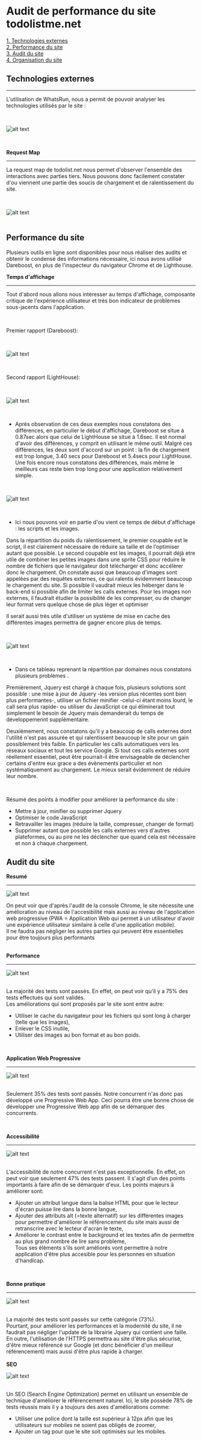 # **Audit de performance du site todolistme.net**

[1. Technologies externes](#technologies-externes)  
[2. Performance du site](#performance-du-site)  
[3. Audit du site](#audit-du-site)  
[4. Organisation du site](#organisation-du-site)  



## Technologies externes

****

L'utilisation de WhatsRun, nous a permit de pouvoir analyser les technologies utilisés par le site :  

<br>

![alt text](../img/Capture.PNG "Technologies utilisées sur todolistme.net")  

<br>

**Request Map**
***

La request map de todolist.net nous permet d'observer l'ensemble des interactions avec parties tiers.
Nous pouvons donc facilement constater d'ou viennent une partie des soucis de chargement et de ralentissement du site. 

<br>

![alt text](../img/requestmap.png "Request Map de totolistme")  
<br> 

## Performance du site

Plusieurs outils en ligne sont disponibles pour nous réaliser des audits et obtenir le condensé des informations nécessaire, ici nous avons utilisé Dareboost, en plus de l'inspecteur du navigateur Chrome et de Lighthouse.

**Temps d'affichage**
****

Tout d'abord nous allons nous intéresser au temps d'affichage, composante critique de l'expérience utilisateur et très bon indicateur de problèmes sous-jacents dans l'application.

<br>

Premier rapport (Dareboost):

<br>

![alt text](../img/concurrentspeed.PNG)  

<br>

Second rapport (LightHouse):

<br>

![alt text](../img/concurrentSpeed2.PNG)  

<br>

- Après observation de ces deux exemples nous constatons des différences, en particulier le début d'affichage, Dareboost se situe à 0.87sec alors que celui de LightHouse se situe à 1.6sec. Il est normal d'avoir des différences, y comprit en utilisant le même outil. Malgré ces différences, les deux sont d'accord sur un point : la fin de chargement est trop longue, 3.40 secs pour Dareboost et 5.4secs pour LightHouse. Une fois encore nous constatons des différences, mais même le meilleurs cas reste bien trop long pour une application relativement simple.

<br>

![alt text](../img/concurrentSpeed3.PNG)

<br>

- Ici nous pouvons voir en partie d'ou vient ce temps de début d'affichage : les scripts et les images.

Dans la répartition du poids du ralentissement, le premier coupable est le script, il est clairement nécessaire de réduire sa taille et de l'optimiser autant que possible. Le second coupable est les images, il pourrait déjà etre utile de combiner les petites images dans une sprite CSS pour réduire le nombre de fichiers que le navigateur doit télécharger et donc accélèrer donc le chargement. On constate aussi que beaucoup d'images sont appelées par des requêtes externes, ce qui ralentis évidemment beaucoup le chargement du site. Si possible il vaudrait mieux les héberger dans le back-end si possible afin de limiter les calls externes. Pour les images non externes, il faudrait étudier la possibilité de les compresser, ou de changer leur format vers quelque chose de plus léger et optimiser

Il serait aussi très utile d'utiliser un système de mise en cache des différentes images permettra de gagner encore plus de temps. 

<br>

![alt text](../img/concurrentSpeed4.PNG)

<br>

- Dans ce tableau reprenant la répartition par domaines nous constatons plusieurs problèmes .

Premièrement, Jquery est chargé à chaque fois, plusieurs solutions sont possible : une mise à jour de Jquery -les version plus récentes sont bien plus performantes-, utiliser un fichier minifier -celui-ci étant moins lourd, le call sera plus rapide- ou utiliser du JavaScript ce qui éliminerait tout simplement le besoin de Jquery mais demanderait du temps de développemennt supplémentaire.

Deuxièmement, nous constatons qu'il y a beaucoup de calls externes dont l'utilité n'est pas assurée et qui ralentissent beaucoup le site pour un gain possiblement très faible. En particulier les calls automatiques vers les réseaux sociaux et tout les service Google. Si tout ces calls externes sont réellement essentiel, peut être pourrait-il être envisageable de déclencher certains d'entre eux grace a des évènements particulier et non systématiquement au chargement. Le mieux serait évidemment de réduire leur nombre.

<br>

Résumé des points à modifier pour améliorer la performance du site :

- Mettre à jour, minifier ou supprimer Jquery
- Optimiser le code JavaScript 
- Retravailler les images (réduire la taille, compresser, changer de format)
- Supprimer autant que possible les calls externes vers d'autres plateformes, ou au pire ne les déclencher que quand cela est nécessaire et non à chaque chargement.


## Audit du site

**Resumé**
***
![alt text](../img/auditresume.png)
<br>

On peut voir que d'après l'audit de la console Chrome, le site nécessite une amélioration au niveau de l'accesibilité mais aussi
au niveau de l'application web progressive (PWA = Application Web qui permet à un utilisateur d'avoir une
 expérience utilisateur similaire à celle d'une application mobile).  
 Il ne faudra pas négliger les autres parties qui peuvent être essentielles 
 pour être toujours plus performants  
<br>

**Performance**
***
![alt text](../images/performance2.png)  
<br>

La majorité des tests sont passés. En effet, on peut voir qu'il y a 75% des tests effectués qui sont validés.  
Les améliorations qui sont proposés par le site sont entre autre:
* Utiliser le cache du navigateur pour les fichiers qui sont long à charger (telle que les images),
* Enlever le CSS inutile,
* Utiliser des images au bon format et au bon poids.  
<br>

**Application Web Progressive**
***
![alt text](../images/pwa.png)  
<br>

Seulement 35% des tests sont passés. Notre concurrent n'as donc pas développé une Progressive Web App. 
Ceci pourra être une bonne chose de développer une Progressive Web app afin de se démarquer des concurrents.

<br>


**Accessibilité**
***
![alt text](../images/accessibility.png)  
<br>

L'accessibilité de notre concurrent n'est pas exceptionnelle. En effet, on peut voir que seulement 47% des 
tests passent. Il s'agit d'un des points importants à faire afin de se démarquer d'eux. 
Les points majeurs à améliorer sont:                
 - Ajouter un attribut langue dans la balise HTML pour que le lecteur d'écran puisse lire dans la bonne langue,
 - Ajouter des attributs alt (=texte alternatif) sur les différentes images pour permettre d'améliorer 
   le référencement du site mais aussi de retranscrire avec le lecteur d'acran le texte,
- Améliorer le contrast entre le background et les textes afin de permettre au plus grand nombre de lire 
  sans probleme,  
 Tous ses élèments s'ils sont améliorés vont permettre à notre application d'être plus accesible 
pour les personnes en situation d'handicap.   
<br>

**Bonne pratique**
***
![alt text](../images/best_pratices.png)  
<br>  

La majorité des tests sont passés sur cette catégorie (73%).  
Pourtant, pour améliorer les performances et la modernité du site,
il ne faudrait pas négliger l'update de la librairie Jquery qui contient une faille.  
En outre, l'utilisation de l'HTTPS permettra au site d'être plus sécurisé, 
d'être mieux référencé sur Google (et donc bénéficier d'un meilleur référencement) 
mais aussi d'être plus rapide à charger.  
<br> 
**SEO**

![alt text](../images/SEO.png)  
<br>

Un SEO (Search Engine Optimization) permet en utilisant un ensemble de technique 
d'améliorer le référencement naturel. Ici, le site possède 78% de tests réussis 
mais il y a toujours des axes d'améliorations comme:
- Utiliser une police dont la taille est supérieur à 12px afin que les utilisateurs 
sur mobiles ne soient pas obligés de zoomer,
- Ajouter un tag <meta name="viewport"> pour que le site soit optimisés sur les mobiles.







